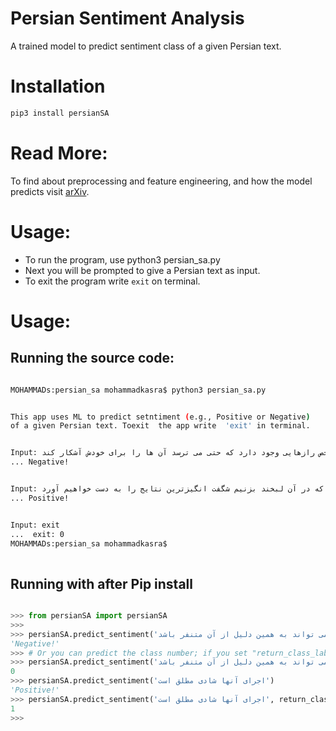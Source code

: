 # Persian Sentiment Analysis 
A trained model to predict sentiment class of a given Persian text.

# Installation

```bash
pip3 install persianSA

````

# Read More:
To find about preprocessing and feature engineering, and how the model predicts visit [arXiv](https://arxiv.org/abs/2101.08087).


# Usage:
- To run the program, use python3 persian_sa.py
- Next you will be prompted to give a Persian text as input.
- To exit the program write ```exit``` on terminal.
  
# Usage:

## Running the source code:
  
 ```bash
 
MOHAMMADs:persian_sa mohammadkasra$ python3 persian_sa.py 


This app uses ML to predict setntiment (e.g., Positive or Negative)
of a given Persian text. Toexit  the app write  'exit' in terminal.


Input: زیاد در خاطرات دیگران ورود نکنید، چرا که در خاطرات هر شخص رازهایی وجود دارد که حتی می ترسد آن ها را برای خودش آشکار کند!
... Negative!


Input: زندگی همچون یک آینه است زمانی که در آن لبخند بزنیم شگفت انگیزترین نتایج را به دست خواهیم آورد
... Positive!


Input: exit
...  exit: 0
MOHAMMADs:persian_sa mohammadkasra$ 
        
```

## Running with after Pip install

```python

>>> from persianSA import persianSA
>>> 
>>> persianSA.predict_sentiment('می تواند به همین دلیل از آن متنفر باشد')
'Negative!'
>>> # Or you can predict the class number; if you set "return_class_label = True"
>>> persianSA.predict_sentiment('می تواند به همین دلیل از آن متنفر باشد', return_class_label = True)
0
>>> persianSA.predict_sentiment('اجرای آنها شادی مطلق است')
'Positive!'
>>> persianSA.predict_sentiment('اجرای آنها شادی مطلق است', return_class_label = True)
1
>>>

```
